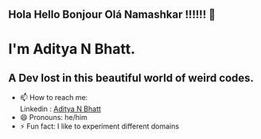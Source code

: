## Hola Hello Bonjour Olá Namashkar !!!!!! 👋
# I'm  Aditya N Bhatt.
## A Dev lost in this beautiful world of weird codes.

- 📫 How to reach me: <br>Linkedin : [Aditya N Bhatt](https://www.linkedin.com/in/adityabhatt015/) <br>
- 😄 Pronouns: he/him
- ⚡ Fun fact: I like to experiment different domains 
<!--
**adityab24840/adityab24840** is a ✨ _special_ ✨ repository because its `README.md` (this file) appears on your GitHub profile.

Here are some ideas to get you started:

- 🔭 I’m currently working on ...
- 🌱 I’m currently learning ...
- 👯 I’m looking to collaborate on ...
- 🤔 I’m looking for help with ...
- 💬 Ask me about ...
- ⚡ Fun fact: ...
-->
